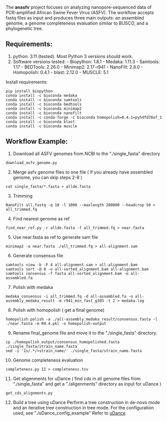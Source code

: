 
The **anasfv** project focuses on analyzing nanopore-sequenced data of PCR-amplified African Swine Fever Virus (ASFV). The workflow accepts fastq files as input and produces three main outputs: an assembled genome, a genome completeness evaluation similar to BUSCO, and a phylogenetic tree.

## Requirements:

1. python: 3.11 (tested). Most Python 3 versions should work.
2. Software versions tested:
	 \- Biopython: 1.8.1
	 \- Medaka: 1.11.3
 	 \- Samtools: 1.17
  	 \- BEDTools: 2.26.0
  	 \- Minimap2: 2.17-r941
  	 \- NanoFilt: 2.8.0
  	 \- Homopolish: 0.4.1
  	 \- blast: 2.12.0
  	 \- MUSCLE: 5.1
  	 
 
Install requirements:
```
pip install biopython
conda install -c bioconda medaka
conda install -c bioconda samtools
conda install -c bioconda bedtools
conda install -c bioconda minimap2
conda install -c bioconda nanofilt 
conda install -c conda-forge -c bioconda homopolish=0.4.1=pyhdfd78af_1
conda install -c bioconda blast
conda install -c bioconda muscle
```
## Workflow Example:

1. Download all ASFV genomes from NCBI to the "./single_fasta" directory
```
download_asfv_genome.py
```
2. Merge asfv genome files to one file
( If you already have assembled genome, you can skip steps 2-8 )
```
cat single_fasta/*.fasta > allde.fasta
```
3. Trimming
```
NanoFilt all.fastq -q 10 -l 1000 --maxlength 200000 --headcrop 50 > all_trimmed.fq
```
4. Find nearest genome as ref
```
find_near_ref.py -r allde.fasta -f all_trimmed.fq > near.fasta
```
5. Use near.fasta as ref to generate sam file
```
minimap2 -a near.fasta ./all_trimmed.fq > all-alignment.sam
```
6. Generate consensus file
```
samtools view -b -F 4 all-alignment.sam > all-alignment.bam
samtools sort -@ 8 -o all-sorted_alignment.bam all-alignment.bam
samtools consensus -f fasta all-sorted_alignment.bam -o all-assembled.fa
```
7. Polish with medaka
```
medaka_consensus -i all_trimmed.fq -d all-assembled.fa -o all-assembly_medaka_result -m r941_min_fast_g303 -t 2 > medaka.log
```
8. Polish with homopolish
( get a final genome)
```
homopolish polish -a ./all-assembly_medaka_result/consensus.fasta -l ./near.fasta -m R9.4.pkl -o homopolish-output
```
9. Rename final_genome file and move it to the "./single_fasta" directory.
```
cp ./homopolish_output/consensus_homopolished.fasta ./single_fasta/strain_name.fasta
sed -i '1s/.*/>strain_name/' ./single_fasta/strain_name.fasta
``` 
10. Genome completeness evaluation
```
completeness.py II > completeness.tsv
```
11. Get aligenments for uDance
( find cds in all genome files from "./single_fasta" and get a "./aligenments" directory as input for uDance )
```
get_cds_alignments.py
```
12. Build a tree using uDance
Perform a tree construction in de-novo mode and an iterative tree construction in tree mode. For the configuration used, see "./uDance_config_example"
Refer to [uDance](https://github.com/balabanmetin/uDance)